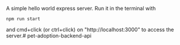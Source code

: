 A simple hello world express server. Run it in the terminal with

```
npm run start
```

and cmd+click (or ctrl+click) on "http://localhost:3000" to access the server.# pet-adoption-backend-api
